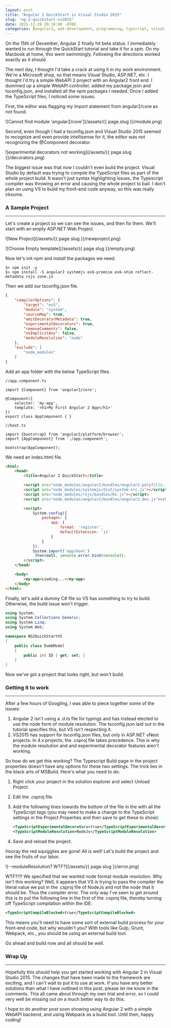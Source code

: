 ```yaml
---
layout: post
title: "Angular 2 QuickStart in Visual Studio 2015"
slug: "ng-2-quickstart-vs2015"
date: 2015-12-29 20:18:00 -0700
categories: [angular2, web development, programming, typscript, visual studio]
---
```

On the 15th of December, Angular 2 finally hit beta status. I immediately wanted to run through the QuickStart tutorial and take it for a spin. On my Macbook at home, this went swimmingly. Following the directions worked exactly as it should.

The next day, I thought I'd take a crack at using it in my work environment. We're a Microsoft shop, so that means Visual Studio, ASP.NET, etc. I thought I'd try a simple WebAPI 2 project with an Angular2 front end. I dummied up a simple WebAPI controller, added my package.json and tsconfig.json, and installed all the npm packages I needed. Once I added the TypeScript files, I noticed some issues.

First, the editor was flagging my import statement from angular2/core as not found.

![Cannot find module 'angular2/core'](/assets/{{ page.slug }}/module.png)

Second, even though I had a tsconfig.json and Visual Studio 2015 seemed to recognize and even provide intellisense for it, the editor was not recognizing the @Component decorator.

![experimental decorators not working](/assets/{{ page.slug }}/decorators.png)

The biggest issue was that now I couldn't even build the project. Visual Studio by default was trying to compile the TypeScript files as part of the whole project build. It wasn't just syntax highlighting issues, the Typescript compiler was throwing an error and causing the whole project to bail. I don't plan on using VS to build my front-end code anyway, so this was really irksome.

### A Sample Project
---
Let's create a project so we can see the issues, and then fix them. We'll start with an empty ASP.NET Web Project.

![New Project](/assets/{{ page.slug }}/newproject.png)

![Choose Empty template](/assets/{{ page.slug }}/empty.png)

Now let's init npm and install the packages we need.

~~~
$> npm init -y
$> npm install -S angular2 systemjs es6-promise es6-shim reflect-metadata rxjs zone.js
~~~

Then we add our tsconfig.json file.

~~~json
{
    "compilerOptions": {
        "target": "es5",
        "module": "system",
        "sourceMap": true,
        "emitDecoratorMetadata": true,
        "experimentalDecorators": true,
        "removeComments": false,
        "noImplicitAny": false,
        "moduleResolution": "node"
    },
    "exclude": [
        "node_modules"
    ]
}
~~~

Add an app folder with the below TypeScript files.

~~~
//app.component.ts

import {Component} from 'angular2/core';

@Component({
    selector: 'my-app',
    template: '<h1>My First Angular 2 App</h1>'
})
export class AppComponent { }
~~~

~~~
//boot.ts

import {bootstrap} from 'angular2/platform/browser';
import {AppComponent} from './app.component';

bootstrap(AppComponent);
~~~

We need an index.html file.

~~~html
<html>
    <head>
        <title>Angular 2 QuickStart</title>

        <script src="node_modules/angular2/bundles/angular2-polyfills.js"></script>
        <script src="node_modules/systemjs/dist/system.src.js"></script>
        <script src="node_modules/rxjs/bundles/Rx.js"></script>
        <script src="node_modules/angular2/bundles/angular2.dev.js"></script>

        <script>
            System.config({
                packages: {
                    app: {
                        format: 'register',
                        defaultExtension: 'js'
                    }
                }
            });
            System.import('app/boot')
            .then(null, console.error.bind(console));
        </script>
    </head>

    <body>
        <my-app>Loading...</my-app>
    </body>
</html>
~~~

Finally,  let's add a dummy C# file so VS has something to try to build. Otherwise, the build issue won't trigger.

~~~csharp
using System;
using System.Collections.Generic;
using System.Linq;
using System.Web;

namespace NG2QuickStartVS
{
    public class DumbModel
    {
        public int ID { get; set; }
    }
}
~~~

Now we've got a project that looks right, but won't build.

### Getting it to work
---

After a few hours of Googling, I was able to piece together some of the issues:

1. Angular 2 isn't using a .d.ts file for typings and has instead elected to use the node form of module resolution. The tsconfig.json laid out in the tutorial specifies this, but VS isn't respecting it.
2. VS2015 has support for tsconfig.json files, but only in ASP.NET vNext projects. In 4.x projects, the .csproj file takes precedence. This is why the module resolution and and experimental decorator features aren't working.

So how do we get this working? The Typescript Build page in the project properties doesn't have any options for these two settings. The trick lies in the black arts of MSBuild. Here's what you need to do:

1. Right click your project in the solution explorer and select Unload Project.
2. Edit the .csproj file.
3. Add the following lines towards the bottom of the file in the with all the TypeScript tags (you may need to make a change to the TypeScript settings in the Project Properties and then save to get these to show):

   ~~~xml
   <TypeScriptExperimentalDecorators>true</TypeScriptExperimentalDecorators>
   <TypeScriptModuleResolution>NodeJs</TypeScriptModuleResolution>
   ~~~
   
4. Save and reload the project.

Hooray the red squigglies are gone! All is well! Let's build the project and see the fruits of our labor.

![--moduleResolution? WTF?](/assets/{{ page.slug }}/error.png)

WTF?!?! We specified that we wanted node format module resolution. Why isn't this working? Well, it appears that VS is trying to pass the compiler the literal value we put in the .csproj file of NodeJs and not the node that it should be. Thus the compiler error. The only way I've seen to get around this is to put the following line in the first of the .csproj file, thereby turning off TypeScript compilation within the IDE:

~~~xml
<TypeScriptCompileBlocked>true</TypeScriptCompileBlocked>
~~~

This means you'll need to have some sort of external build process for your front-end code, but why wouldn't you? With tools like Gulp, Grunt, Webpack, etc., you should be using an external build tool.

Go ahead and build now and all should be well.

### Wrap Up
---
Hopefully this should help you get started working with Angular 2 in Visual Studio 2015. The changes that have been made to the framework are exciting, and I can't wait to put it to use at work. If you have any better solutions than what I have outlined in this post, please let me know in the comments. This all came about through my own trial and error, so I could very well be missing out on a much better way to do this.

I hope to do another post soon showing using Angular 2 with a simple WebAPI backend, and using Webpack as a build tool. Until then, happy coding!